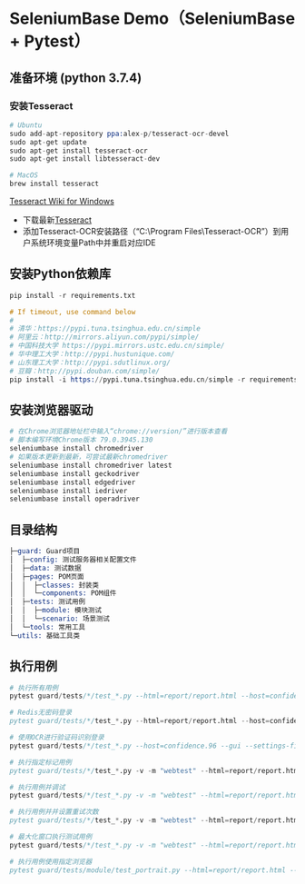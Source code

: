 # SeleniumBase Demo（SeleniumBase + Pytest）

## 准备环境 (python 3.7.4)

### 安装Tesseract

``` s
# Ubuntu
sudo add-apt-repository ppa:alex-p/tesseract-ocr-devel
sudo apt-get update
sudo apt-get install tesseract-ocr
sudo apt-get install libtesseract-dev

# MacOS
brew install tesseract
```

[Tesseract Wiki for Windows](https://github.com/UB-Mannheim/tesseract/wiki)

* 下载最新[Tesseract](https://digi.bib.uni-mannheim.de/tesseract/tesseract-ocr-w64-setup-v5.0.0-alpha.20200223.exe)
* 添加Tesseract-OCR安装路径（“C:\Program Files\Tesseract-OCR”）到用户系统环境变量Path中并重启对应IDE

## 安装Python依赖库

``` s
pip install -r requirements.txt

# If timeout, use command below
# 
# 清华：https://pypi.tuna.tsinghua.edu.cn/simple
# 阿里云：http://mirrors.aliyun.com/pypi/simple/
# 中国科技大学 https://pypi.mirrors.ustc.edu.cn/simple/
# 华中理工大学：http://pypi.hustunique.com/
# 山东理工大学：http://pypi.sdutlinux.org/
# 豆瓣：http://pypi.douban.com/simple/
pip install -i https://pypi.tuna.tsinghua.edu.cn/simple -r requirements.txt
```

## 安装浏览器驱动

``` s
# 在Chrome浏览器地址栏中输入“chrome://version/”进行版本查看
# 脚本编写环境Chrome版本 79.0.3945.130
seleniumbase install chromedriver
# 如果版本更新到最新，可尝试最新chromedriver
seleniumbase install chromedriver latest
seleniumbase install geckodriver
seleniumbase install edgedriver
seleniumbase install iedriver
seleniumbase install operadriver
```

## 目录结构

``` s
├─guard: Guard项目
│  ├─config: 测试服务器相关配置文件
│  ├─data: 测试数据
│  ├─pages: POM页面
│  │  ├─classes: 封装类
│  │  └─components: POM组件
│  ├─tests: 测试用例 
│  │  ├─module: 模块测试
│  │  └─scenario: 场景测试
│  └─tools: 常用工具
└─utils: 基础工具类
```

## 执行用例

``` s
# 执行所有用例
pytest guard/tests/*/test_*.py --html=report/report.html --host=confidence.96 --headless --settings-file=settings.py --username=selenium --password=888888

# Redis无密码登录
pytest guard/tests/*/test_*.py --html=report/report.html --host=confidence.96 --headless --settings-file=settings.py --username=selenium --password=888888 --redis-without-password

# 使用OCR进行验证码识别登录
pytest guard/tests/*/test_*.py --host=confidence.96 --gui --settings-file=settings.py --ocr --username=selenium --password=888888

# 执行指定标记用例
pytest guard/tests/*/test_*.py -v -m "webtest" --html=report/report.html --host=confidence.96 --username=selenium --password=888888

# 执行用例并调试
pytest guard/tests/*/test_*.py -v -m "webtest" --html=report/report.html --host=confidence.96 --pdb -s --username=selenium --password=888888

# 执行用例并并设置重试次数
pytest guard/tests/*/test_*.py -v -m "webtest" --html=report/report.html --host=confidence.96 --maxfail=2 --username=selenium --password=888888

# 最大化窗口执行测试用例
pytest guard/tests/*/test_*.py -v -m "webtest" --html=report/report.html --host=confidence.96 --maximize-window --username=selenium --password=888888

# 执行用例使用指定浏览器
pytest guard/tests/module/test_portrait.py --html=report/report.html --host=confidence.96 --browser=(choose from 'chrome', 'edge', 'firefox', 'ie', 'opera', 'phantomjs', 'safari', 'android', 'iphone', 'ipad', 'remote')
```

